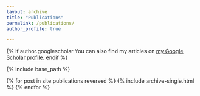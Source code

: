 ```yaml
---
layout: archive
title: "Publications"
permalink: /publications/
author_profile: true

---
```


{% if author.googlescholar 
  You can also find my articles on <u><a href="https://scholar.google.com/citations?user=j5Nqyc4AAAAJ&hl=en">my Google Scholar profile</a>.</u>
endif %}

{% include base_path %}

{% for post in site.publications reversed %}
  {% include archive-single.html %}
{% endfor %}
